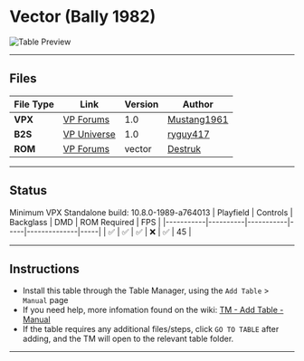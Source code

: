 # Vector (Bally 1982)

![Table Preview](../../images/vpx-vector-preview.png)

---

## Files
| File Type | Link | Version | Author | 
|-----------|--------|----------|--------------|
| **VPX** | [VP Forums](https://www.vpforums.org/index.php?app=downloads&showfile=16554) | 1.0 | [Mustang1961](https://www.vpforums.org/index.php?showuser=101607) |
| **B2S** | [VP Universe](https://vpuniverse.com/files/file/13514-vector-bally-1982-b2s-with-full-dmd/) | 1.0 | [ryguy417](https://vpuniverse.com/profile/31096-ryguy417/) |
| **ROM** | [VP Forums](https://www.vpforums.org/index.php?app=downloads&showfile=656) | vector | [Destruk](https://www.vpforums.org/index.php?app=core&module=search&do=user_activity&search_app=downloads&mid=5) |

---

## Status 
Minimum VPX Standalone build: 10.8.0-1989-a764013
| Playfield | Controls | Backglass | DMD | ROM Required | FPS | 
|-----------|----------|-----------|-----|--------------|-----|
| :white_check_mark: | :white_check_mark: | :white_check_mark: | :x: | :white_check_mark: | 45 |

---

## Instructions

- Install this table through the Table Manager, using the `Add Table` > `Manual` page
- If you need help, more infomation found on the wiki: [TM - Add Table - Manual](https://github.com/LegendsUnchained/vpx-standalone-alp4k/wiki/%5B04%5D-%F0%9F%A7%A1-TM-%E2%80%90-Other-Features#add-table---manual)
- If the table requires any additional files/steps, click `GO TO TABLE` after adding, and the TM will open to the relevant table folder.
---

